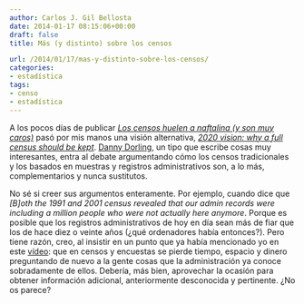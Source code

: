 ```yaml
---
author: Carlos J. Gil Bellosta
date: 2014-01-17 08:15:06+00:00
draft: false
title: Más (y distinto) sobre los censos

url: /2014/01/17/mas-y-distinto-sobre-los-censos/
categories:
- estadística
tags:
- censo
- estadística
---
```


A los pocos días de publicar [_Los censos huelen a naftalina (y son muy caros)_](http://www.datanalytics.com/2014/01/03/los-censos-huelen-a-naftalina-y-son-muy-caros/) pasó por mis manos una visión alternativa, [_2020 vision: why a full census should be kept_](http://www.statslife.org.uk/opinion/1016-2020-vision-why-a-full-census-should-be-kept). [Danny Dorling](http://en.wikipedia.org/wiki/Danny_Dorling), un tipo que escribe cosas muy interesantes, entra al debate argumentando cómo los censos tradicionales y los basados en muestras y registros administrativos son, a lo más, complementarios y nunca sustitutos.

No sé si creer sus argumentos enteramente. Por ejemplo, cuando dice que _[B]oth the 1991 and 2001 census revealed that our admin records were including a million people who were not actually here anymore_. Porque es posible que los registros administrativos de hoy en día sean más de fiar que los de hace diez o veinte años (¿qué ordenadores había entonces?). Pero tiene razón, creo, al insistir en un punto que ya había mencionado yo en este [vídeo](http://www.datanalytics.com/2013/06/26/video-de-la-charla-sobre-la-epa-y-mas-cosas-en-medialab-prado/): que en censos y encuestas se pierde tiempo, espacio y dinero preguntando de nuevo a la gente cosas que la administración ya conoce sobradamente de ellos. Debería, más bien, aprovechar la ocasión para obtener información adicional, anteriormente desconocida y pertinente. ¿No os parece?
